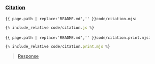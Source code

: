 ### [Citation](code.zip)

`{{ page.path | replace:'README.md','' }}code/citation.mjs`:

```js
{% include_relative code/citation.js %}
```

`{{ page.path | replace:'README.md','' }}code/citation.print.mjs`:

```js
{% include_relative code/citation.print.mjs %}
```

> [Response](response/citation.js)
